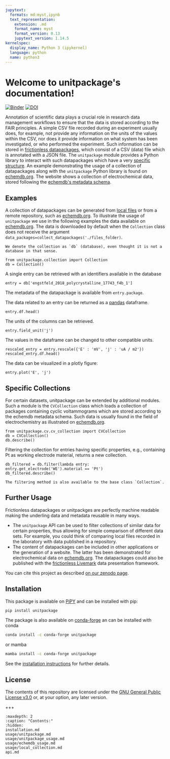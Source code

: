 ```yaml
---
jupytext:
  formats: md:myst,ipynb
  text_representation:
    extension: .md
    format_name: myst
    format_version: 0.13
    jupytext_version: 1.14.5
kernelspec:
  display_name: Python 3 (ipykernel)
  language: python
  name: python3
---
```


# Welcome to unitpackage's documentation!

[![Binder](https://mybinder.org/badge_logo.svg)](https://mybinder.org/v2/gh/echemdb/unitpackage/0.7.0?urlpath=tree%2Fdoc%2Fusage%2Fentry_interactions.md)
[![DOI](https://zenodo.org/badge/637997870.svg)](https://zenodo.org/badge/latestdoi/637997870)

Annotation of scientific data plays a crucial role in research data management workflows to ensure that the data is stored according to the FAIR principles. A simple CSV file recorded during an experiment usually does, for example, not provide any information on the units of the values within the CSV, nor does it provide information on what system has been investigated, or who performed the experiment. Such information can be stored in [frictionless datapackages](https://frictionlessdata.io/), which consist of a CSV (data) file which is annotated with a JSON file.
The `unitpackage` module provides a Python library to interact with such datapackages which have a very [specific structure](usage/unitpackage.md).
An example demonstrating the usage of a collection of datapackages along with the `unitpackage` Python library is found on [echemdb.org](https://www.echemdb.org/cv). The website shows a collection of electrochemical data, stored following the [echemdb's metadata schema](https://github.com/echemdb/metadata-schema).

## Examples

A collection of datapackages can be generated from [local files](usage/local_collection.md) or from a remote repository, such as [echemdb.org](https://www.echemdb.org). To illustrate the usage of `unitpackage` we use in the following examples the data available on [echemdb.org](https://www.echemdb.org/cv). The data is downloaded by default when the `Collection` class does not receive the argument `data_packages=collect_datapackages('./files_folder)`.

```{note}
We denote the collection as `db` (database), even thought it is not a database in that sense.
```

```{code-cell} ipython3
from unitpackage.collection import Collection
db = Collection()
```

A single entry can be retrieved with an identifiers available in the database

```{code-cell} ipython3
entry = db['engstfeld_2018_polycrystalline_17743_f4b_1']
```

The metadata of the datapackage is available from `entry.package`.

The data related to an entry can be returned as a [pandas](https://pandas.pydata.org/) dataframe.

```{code-cell} ipython3
entry.df.head()
```

The units of the columns can be retrieved.

```{code-cell} ipython3
entry.field_unit('j')
```

The values in the dataframe can be changed to other compatible units.

```{code-cell} ipython3
rescaled_entry = entry.rescale({'E' : 'mV', 'j' : 'uA / m2'})
rescaled_entry.df.head()
```

The data can be visualized in a plotly figure:

```{code-cell} ipython3
entry.plot('E', 'j')
```

## Specific Collections

For certain datasets, unitpackage can be extended by additional modules. Such a module is the `CVCollection` class which loads a collection of packages containing cyclic voltammograms which are stored according to the echemdb metadata schema. Such data is usually found in the field of electrochemistry as illustrated on [echemdb.org](https://www.echemdb.org/cv).

```{code-cell} ipython3
from unitpackage.cv.cv_collection import CVCollection
db = CVCollection()
db.describe()
```

Filtering the collection for entries having specific properties, e.g., containing Pt as working electrode material, returns a new collection.

```{code-cell} ipython3
db_filtered = db.filter(lambda entry: entry.get_electrode('WE').material == 'Pt')
db_filtered.describe()
```

```{note}
The filtering method is also available to the base class `Collection`.
```

## Further Usage

Frictionless datapackages or unitpackges are perfectly machine readable making the underling data and metadata reusable in many ways.

* The `unitpackage` API can be used to filter collections of similar data for certain properties, thus allowing for simple comparison of different data sets. For example, you could think of comparing local files recorded in the laboratory with data published in a repository.
* The content of datapackages can be included in other applications or the generation of a website. The latter has been demonstrated for electrochemical data on [echemdb.org](https://www.echemdb.org/cv). The datapackages could also be published with the [frictionless Livemark](https://livemark.frictionlessdata.io/) data presentation framework.

You can cite this project as described [on our zenodo page](https://zenodo.org/record/7942320).

## Installation

This package is available on [PiPY](https://pypi.org/project/unitpackage/) and can be installed with pip:

```sh .noeval
pip install unitpackage
```

The package is also available on [conda-forge](https://github.com/conda-forge/unitpackage-feedstock) an can be installed with conda

```sh .noeval
conda install -c conda-forge unitpackage
```

or mamba

```sh .noeval
mamba install -c conda-forge unitpackage
```

See the [installation instructions](installation.md) for further details.

## License

The contents of this repository are licensed under the [GNU General Public
License v3.0](https://www.gnu.org/licenses/gpl-3.0.html) or, at your option, any later version.

+++

```{toctree}
:maxdepth: 2
:caption: "Contents:"
:hidden:
installation.md
usage/unitpackage.md
usage/unitpackage_usage.md
usage/echemdb_usage.md
usage/local_collection.md
api.md
```
